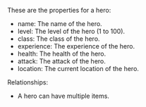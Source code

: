 These are the properties for a hero:

- name: The name of the hero.
- level: The level of the hero (1 to 100).
- class: The class of the hero.
- experience: The experience of the hero.
- health: The health of the hero.
- attack: The attack of the hero.
- location: The current location of the hero.

Relationships:

- A hero can have multiple items.
